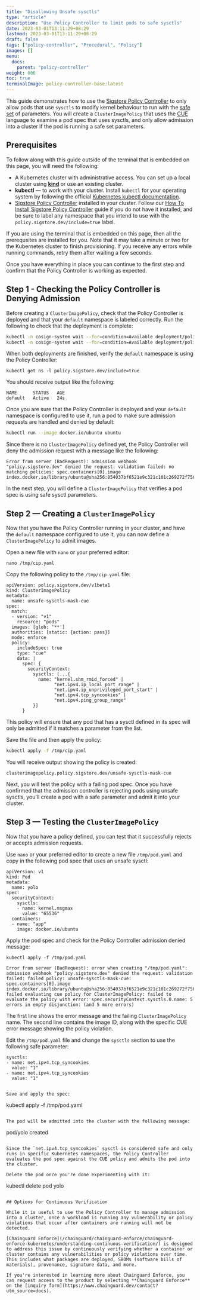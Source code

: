 ```yaml
---
title: "Disallowing Unsafe sysctls"
type: "article"
description: "Use Policy Controller to limit pods to safe sysctls"
date: 2023-03-01T13:11:29+08:29
lastmod: 2023-03-01T13:11:29+08:29
draft: false
tags: ["policy-controller", "Procedural", "Policy"]
images: []
menu:
  docs:
    parent: "policy-controller"
weight: 006
toc: true
terminalImage: policy-controller-base:latest
---
```


This guide demonstrates how to use the [Sigstore Policy Controller](https://docs.sigstore.dev/policy-controller/overview/) to only allow pods that use `sysctls` to modify kernel behaviour to run with the [safe set](https://kubernetes.io/docs/tasks/administer-cluster/sysctl-cluster/#safe-and-unsafe-sysctls) of parameters. You will create a `ClusterImagePolicy` that uses the [CUE](https://cuelang.org/) language to examine a pod spec that uses sysctls, and only allow admission into a cluster if the pod is running a safe set parameters.

## Prerequisites

To follow along with this guide outside of the terminal that is embedded on this page, you will need the following:

* A Kubernetes cluster with administrative access. You can set up a local cluster using [**kind**](https://kind.sigs.k8s.io/docs/user/quick-start/#installation) or use an existing cluster.
* **kubectl** — to work with your cluster. Install `kubectl` for your operating system by following the official [Kubernetes kubectl documentation](https://kubernetes.io/docs/tasks/tools/#kubectl).
* [Sigstore Policy Controller](https://docs.sigstore.dev/policy-controller/overview/) installed in your cluster. Follow our [How To Install Sigstore Policy Controller](https://edu.chainguard.dev/open-source/sigstore/policy-controller/how-to-install-policy-controller/) guide if you do not have it installed, and be sure to label any namespace that you intend to use with the `policy.sigstore.dev/include=true` label.

If you are using the terminal that is embedded on this page, then all the prerequsites are installed for you. Note that it may take a minute or two for the Kubernetes cluster to finish provisioning. If you receive any errors while running commands, retry them after waiting a few seconds.

Once you have everything in place you can continue to the first step and confirm that the Policy Controller is working as expected.

## Step 1 - Checking the Policy Controller is Denying Admission

Before creating a `ClusterImagePolicy`, check that the Policy Controller is deployed and that your `default` namespace is labeled correctly. Run the following to check that the deployment is complete:

```bash
kubectl -n cosign-system wait --for=condition=Available deployment/policy-controller-webhook && \
kubectl -n cosign-system wait --for=condition=Available deployment/policy-controller-policy-webhook
```

When both deployments are finished, verify the `default` namespace is using the Policy Controller:

```
kubectl get ns -l policy.sigstore.dev/include=true
```

You should receive output like the following:

```
NAME      STATUS   AGE
default   Active   24s
```

Once you are sure that the Policy Controller is deployed and your `default` namespace is configured to use it, run a pod to make sure admission requests are handled and denied by default:

```bash
kubectl run --image docker.io/ubuntu ubuntu
```

Since there is no `ClusterImagePolicy` defined yet, the Policy Controller will deny the admission request with a message like the following:

```
Error from server (BadRequest): admission webhook "policy.sigstore.dev" denied the request: validation failed: no matching policies: spec.containers[0].image
index.docker.io/library/ubuntu@sha256:854037bf6521e9c321c101c269272f756e481fb5f167ae032cb53da08aebcd5a
```

In the next step, you will define a `ClusterImagePolicy` that verifies a pod spec is using safe sysctl parameters.

## Step 2 — Creating a `ClusterImagePolicy`

Now that you have the Policy Controller running in your cluster, and have the `default` namespace configured to use it, you can now define a `ClusterImagePolicy` to admit images.

Open a new file with `nano` or your preferred editor:

```shell
nano /tmp/cip.yaml
```

Copy the following policy to the `/tmp/cip.yaml` file:

```
apiVersion: policy.sigstore.dev/v1beta1
kind: ClusterImagePolicy
metadata:
  name: unsafe-sysctls-mask-cue
spec:
  match:
  - version: "v1"
    resource: "pods"
  images: [glob: '**']
  authorities: [static: {action: pass}]
  mode: enforce
  policy:
    includeSpec: true
    type: "cue"
    data: |
      spec: {
        securityContext:
          sysctls: [...{
            name: "kernel.shm_rmid_forced" |
                  "net.ipv4.ip_local_port_range" |
                  "net.ipv4.ip_unprivileged_port_start" |
                  "net.ipv4.tcp_syncookies" |
                  "net.ipv4.ping_group_range"
          }]
      }
```

This policy will ensure that any pod that has a sysctl defined in its spec will only be admitted if it matches a parameter from the list.

Save the file and then apply the policy:

```bash
kubectl apply -f /tmp/cip.yaml
```

You will receive output showing the policy is created:

```
clusterimagepolicy.policy.sigstore.dev/unsafe-sysctls-mask-cue
```

Next, you will test the policy with a failing pod spec. Once you have confirmed that the admission controller is rejecting pods using unsafe sysctls, you'll create a pod with a safe parameter and admit it into your cluster.

## Step 3 — Testing the `ClusterImagePolicy`

Now that you have a policy defined, you can test that it successfully rejects or accepts admission requests.

Use `nano` or your preferred editor to create a new file `/tmp/pod.yaml` and copy in the following pod spec that uses an unsafe sysctl:

```
apiVersion: v1
kind: Pod
metadata:
  name: yolo
spec:
  securityContext:
    sysctls:
    - name: kernel.msgmax
      value: "65536"
  containers:
  - name: "app"
    image: docker.io/ubuntu
```

Apply the pod spec and check for the Policy Controller admission denied message:

```
kubectl apply -f /tmp/pod.yaml
```

```
Error from server (BadRequest): error when creating "/tmp/pod.yaml": admission webhook "policy.sigstore.dev" denied the request: validation failed: failed policy: unsafe-sysctls-mask-cue: spec.containers[0].image
index.docker.io/library/ubuntu@sha256:854037bf6521e9c321c101c269272f756e481fb5f167ae032cb53da08aebcd5a failed evaluating cue policy for ClusterImagePolicy: failed to evaluate the policy with error: spec.securityContext.sysctls.0.name: 5 errors in empty disjunction: (and 5 more errors)
```

The first line shows the error message and the failing `ClusterImagePolicy` name. The second line contains the image ID, along with the specific CUE error message showing the policy violation.

Edit the `/tmp/pod.yaml` file and change the `sysctls` section to use the following safe parameter:

    sysctls:
    - name: net.ipv4.tcp_syncookies
      value: "1"
    - name: net.ipv4.tcp_syncookies
      value: "1"
```

Save and apply the spec:

```
kubectl apply -f /tmp/pod.yaml
```

The pod will be admitted into the cluster with the following message:

```
pod/yolo created
```

Since the `net.ipv4.tcp_syncookies` sysctl is considered safe and only runs in specific Kubernetes namespaces, the Policy Controller evaluates the pod spec against the CUE policy and admits the pod into the cluster.

Delete the pod once you're done experimenting with it:

```
kubectl delete pod yolo
```

## Options for Continuous Verification

While it is useful to use the Policy Controller to manage admission into a cluster, once a workload is running any vulnerability or policy violations that occur after containers are running will not be detected.

[Chainguard Enforce](/chainguard/chainguard-enforce/chainguard-enforce-kubernetes/understanding-continuous-verification/) is designed to address this issue by continuously verifying whether a container or cluster contains any vulnerabilities or policy violations over time. This includes what packages are deployed, SBOMs (software bills of materials), provenance, signature data, and more.

If you're interested in learning more about Chainguard Enforce, you can request access to the product by selecting **Chainguard Enforce** on the [inquiry form](https://www.chainguard.dev/contact?utm_source=docs).
